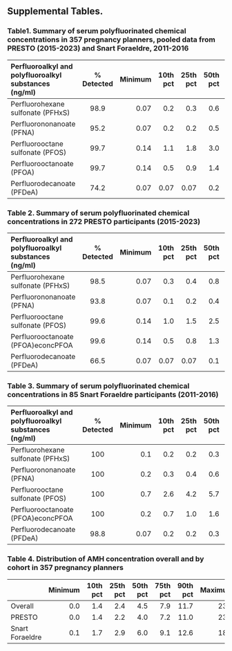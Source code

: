 ## Supplemental Tables. 
### Table1. Summary of serum polyfluorinated chemical concentrations in 357 pregnancy planners, pooled data from PRESTO (2015-2023) and Snart Foraeldre, 2011-2016
| Perfluoroalkyl and polyfluoroalkyl substances (ng/ml) | % Detected | Minimum | 10th pct|25th pct|50th pct|75th pct|90th pct|Maximum|
| :------------- | :------------: | --------------: |---:|---:|---:|---:|---:|---:|
|Perfluorohexane sulfonate (PFHxS)|	98.9|	0.07|	0.2|	0.3|	0.6|	1.1|	2.1|	10.4|
|Perfluorononanoate (PFNA)|	95.2|	0.07|	0.2|	0.2|	0.5|	0.7|	1.0|	3.0|
|Perfluorooctane sulfonate (PFOS)|	99.7|	0.14|	1.1|	1.8|	3.0|	5.6|	8.1|	18.1|
|Perfluorooctanoate (PFOA)|	99.7|	0.14|	0.5|	0.9|	1.4|	2.1|	3.3|	11.8|
|Perfluorodecanoate (PFDeA)|	74.2|	0.07|	0.07|	0.07|	0.2|	0.3|	0.4|	0.9|

### Table 2. Summary of serum polyfluorinated chemical concentrations in 272 PRESTO participants (2015-2023)
| Perfluoroalkyl and polyfluoroalkyl substances (ng/ml) | % Detected | Minimum | 10th pct|25th pct|50th pct|75th pct|90th pct|Maximum|
| :------------- | :------------: | --------------: |---:|---:|---:|---:|---:|---:|
|Perfluorohexane sulfonate (PFHxS)	|98.5	|0.07	|0.3	|0.4	|0.8	|1.3	|2.5	|10.4|
|Perfluorononanoate (PFNA)	|93.8	|0.07	|0.1	|0.2	|0.4	|0.7	|1.1	|3.0|
|Perfluorooctane sulfonate (PFOS)	|99.6	|0.14	|1.0	|1.5	|2.5	|4.4	|7.1	|18.1|
|Perfluorooctanoate (PFOA)econcPFOA	|99.6	|0.14	|0.5	|0.8	|1.3	|2.1	|3.4	|11.8|
|Perfluorodecanoate (PFDeA)	|66.5	|0.07	|0.07	|0.07	|0.1	|0.2	|0.4	|0.9|

### Table 3. Summary of serum polyfluorinated chemical concentrations in 85 Snart Foraeldre participants (2011-2016)
| Perfluoroalkyl and polyfluoroalkyl substances (ng/ml) | % Detected | Minimum | 10th pct|25th pct|50th pct|75th pct|90th pct|Maximum|
| :------------- | :------------: | --------------: |---:|---:|---:|---:|---:|---:|
|Perfluorohexane sulfonate (PFHxS)	|100|0.1	|0.2	|0.2	|0.3	|0.4	|0.5	|1.2|
|Perfluorononanoate (PFNA)	|100|0.2	|0.3	|0.4	|0.6	|0.7	|1.0	|1.5|
|Perfluorooctane sulfonate (PFOS)	|100|0.7	|2.6	|4.2	|5.7	|7.4	|9.3	|16.3|
|Perfluorooctanoate (PFOA)econcPFOA	|100|0.2	|0.7	|1.0	|1.6	|2.1	|3.0	|11.5|
|Perfluorodecanoate (PFDeA)	|98.8|0.07	|0.2	|0.2	|0.3	|0.3	|0.5	|0.6|

### Table 4. Distribution of AMH concentration overall and by cohort in 357 pregnancy planners
|  | Minimum | 10th pct|25th pct|50th pct|75th pct|90th pct|Maximum|
|:---|---:|---:|---:|---:|---:|---:|---:|
|Overall|0.0|	1.4|	2.4|	4.5|	7.9|	11.7|	23.4|
|PRESTO|0.0| 1.4| 2.2| 4.0| 7.2| 11.0| 23.4 |
|Snart Foraeldre|0.1| 1.7| 2.9| 6.0| 9.1| 12.6| 18.4 |

